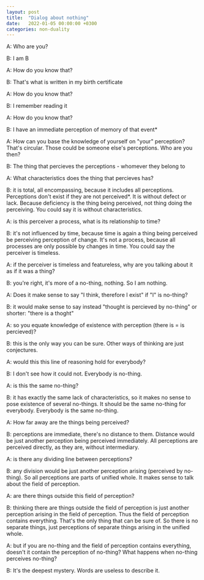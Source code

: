 ```yaml
---
layout: post
title:  "Dialog about nothing"
date:   2022-01-05 00:00:00 +0300
categories: non-duality
---
```


A: Who are you?

B: I am B

A: How do you know that?

B: That's what is written in my birth certificate

A: How do you know that?

B: I remember reading it

A: How do you know that?

B: I have an immediate perception of memory of that event*

A: How can you base the knowledge of yourself on "your" perception? That's circular. Those could be someone else's perceptions. Who are you then?

B: The thing that percieves the perceptions - whomever they belong to

A: What characteristics does the thing that percieves has?

B: it is total, all encompassing, because it includes all perceptions. Perceptions don't exist if they are not perceived*. It is without defect or lack. Because deficiency is the thing being perceived, not thing doing the perceiving. You could say it is without characteristics.

A: is this perceiver a process, what is its relationship to time?

B: it's not influenced by time, because time is again a thing being perceived be perceiving perception of change. It's not a process, because all processes are only possible by changes in time. You could say the perceiver is timeless.

A: if the perceiver is timeless and featureless, why are you talking about it as if it was a thing?

B: you're right, it's more of a no-thing, nothing. So I am nothing.

A: Does it make sense to say "I think, therefore I exist" if "I" is no-thing?

B: it would make sense to say instead "thought is percieved by no-thing" or shorter: "there is a thoght"

A: so you equate knowledge of existence with perception (there is = is percieved)?

B: this is the only way you can be sure. Other ways of thinking are just conjectures.

A: would this this line of reasoning hold for everybody?

B: I don't see how it could not. Everybody is no-thing.

A: is this the same no-thing?

B: it has exactly the same lack of characteristics, so it makes no sense to pose existence of several no-things. It should be the same no-thing for everybody. Everybody is the same no-thing.

A: How far away are the things being perceived?

B: perceptions are immediate, there's no distance to them. Distance would be just another perception being perceived immediately. All perceptions are perceived directly, as they are, without intermediary.

A: is there any dividing line between perceptions?

B: any division would be just another perception arising (perceived by no-thing). So all perceptions are parts of unified whole. It makes sense to talk about the field of perception.

A: are there things outside this field of perception?

B: thinking there are things outside the field of perception is just another perception arising in the field of perception. Thus the field of perception contains everything. That's the only thing that can be sure of. So there is no separate things, just perceptions of separate things arising in the unified whole.

A: but if you are no-thing and the field of perception contains everything, doesn't it contain the perception of no-thing? What happens when no-thing perceives no-thing?

B: It's the deepest mystery. Words are useless to describe it.
